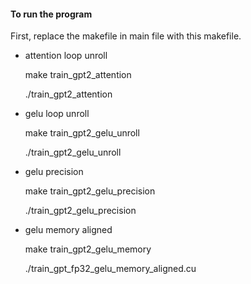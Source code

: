 #### To run the program
First, replace the makefile in main file with this makefile.
- attention loop unroll

    make train_gpt2_attention

    ./train_gpt2_attention
- gelu loop unroll

    make train_gpt2_gelu_unroll

    ./train_gpt2_gelu_unroll
- gelu precision

    make train_gpt2_gelu_precision

    ./train_gpt2_gelu_precision

- gelu memory aligned

    make train_gpt2_gelu_memory

    ./train_gpt_fp32_gelu_memory_aligned.cu